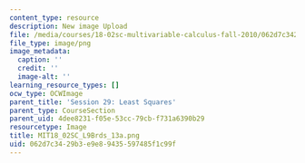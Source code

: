 ```yaml
---
content_type: resource
description: New image Upload
file: /media/courses/18-02sc-multivariable-calculus-fall-2010/062d7c3429b3e9e89435597485f1c99f_MIT18_02SC_L9Brds_13a.png
file_type: image/png
image_metadata:
  caption: ''
  credit: ''
  image-alt: ''
learning_resource_types: []
ocw_type: OCWImage
parent_title: 'Session 29: Least Squares'
parent_type: CourseSection
parent_uid: 4dee8231-f05e-53cc-79cb-f731a6390b29
resourcetype: Image
title: MIT18_02SC_L9Brds_13a.png
uid: 062d7c34-29b3-e9e8-9435-597485f1c99f
---
```

